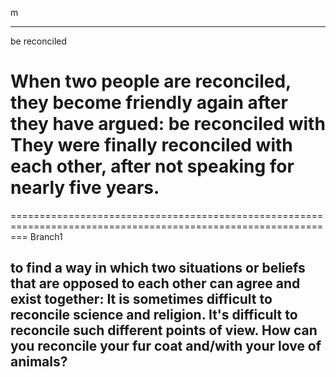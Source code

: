 m
**************************************************
 be reconciled
 
When two people are reconciled, they become friendly again after they have argued:
be reconciled with They were finally reconciled with each other, after not speaking for nearly five years.
=======
===============================================================================================================
Branch1 

to find a way in which two situations or beliefs that are opposed to each other can agree and exist together:
It is sometimes difficult to reconcile science and religion.
It's difficult to reconcile such different points of view.
How can you reconcile your fur coat and/with your love of animals?
---------------------------------------------------------------------------------------------------------------
